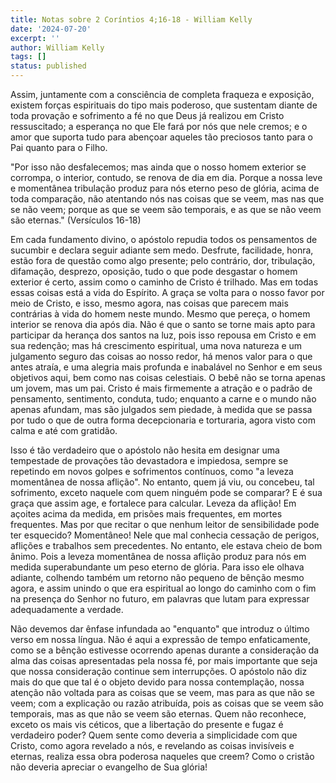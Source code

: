 ```yaml
---
title: Notas sobre 2 Coríntios 4;16-18 - William Kelly
date: '2024-07-20'
excerpt: ''
author: William Kelly
tags: []
status: published
---
```

Assim, juntamente com a consciência de completa fraqueza e exposição,
existem forças espirituais do tipo mais poderoso, que sustentam diante
de toda provação e sofrimento a fé no que Deus já realizou em Cristo
ressuscitado; a esperança no que Ele fará por nós que nele cremos; e o
amor que suporta tudo para abençoar aqueles tão preciosos tanto para o
Pai quanto para o Filho.

\"Por isso não desfalecemos; mas ainda que o nosso homem exterior se
corrompa, o interior, contudo, se renova de dia em dia. Porque a nossa
leve e momentânea tribulação produz para nós eterno peso de glória,
acima de toda comparação, não atentando nós nas coisas que se veem, mas
nas que se não veem; porque as que se veem são temporais, e as que se
não veem são eternas.\" (Versículos 16-18)

Em cada fundamento divino, o apóstolo repudia todos os pensamentos de
sucumbir e declara seguir adiante sem medo. Desfrute, facilidade, honra,
estão fora de questão como algo presente; pelo contrário, dor,
tribulação, difamação, desprezo, oposição, tudo o que pode desgastar o
homem exterior é certo, assim como o caminho de Cristo é trilhado. Mas
em todas essas coisas está a vida do Espírito. A graça se volta para o
nosso favor por meio de Cristo, e isso, mesmo agora, nas coisas que
parecem mais contrárias à vida do homem neste mundo. Mesmo que pereça, o
homem interior se renova dia após dia. Não é que o santo se torne mais
apto para participar da herança dos santos na luz, pois isso repousa em
Cristo e em sua redenção; mas há crescimento espiritual, uma nova
natureza e um julgamento seguro das coisas ao nosso redor, há menos
valor para o que antes atraía, e uma alegria mais profunda e inabalável
no Senhor e em seus objetivos aqui, bem como nas coisas celestiais. O
bebê não se torna apenas um jovem, mas um pai. Cristo é mais firmemente
a atração e o padrão de pensamento, sentimento, conduta, tudo; enquanto
a carne e o mundo não apenas afundam, mas são julgados sem piedade, à
medida que se passa por tudo o que de outra forma decepcionaria e
torturaria, agora visto com calma e até com gratidão.

Isso é tão verdadeiro que o apóstolo não hesita em designar uma
tempestade de provações tão devastadora e impiedosa, sempre se repetindo
em novos golpes e sofrimentos contínuos, como \"a leveza momentânea de
nossa aflição\". No entanto, quem já viu, ou concebeu, tal sofrimento,
exceto naquele com quem ninguém pode se comparar? E é sua graça que
assim age, e fortalece para calcular. Leveza da aflição! Em açoites
acima da medida, em prisões mais frequentes, em mortes frequentes. Mas
por que recitar o que nenhum leitor de sensibilidade pode ter esquecido?
Momentâneo! Nele que mal conhecia cessação de perigos, aflições e
trabalhos sem precedentes. No entanto, ele estava cheio de bom ânimo.
Pois a leveza momentânea de nossa aflição produz para nós em medida
superabundante um peso eterno de glória. Para isso ele olhava adiante,
colhendo também um retorno não pequeno de bênção mesmo agora, e assim
unindo o que era espiritual ao longo do caminho com o fim na presença do
Senhor no futuro, em palavras que lutam para expressar adequadamente a
verdade.

Não devemos dar ênfase infundada ao \"enquanto\" que introduz o último
verso em nossa língua. Não é aqui a expressão de tempo enfaticamente,
como se a bênção estivesse ocorrendo apenas durante a consideração da
alma das coisas apresentadas pela nossa fé, por mais importante que seja
que nossa consideração continue sem interrupções. O apóstolo não diz
mais do que que tal é o objeto devido para nossa contemplação, nossa
atenção não voltada para as coisas que se veem, mas para as que não se
veem; com a explicação ou razão atribuída, pois as coisas que se veem
são temporais, mas as que não se veem são eternas. Quem não reconhece,
exceto os mais vis céticos, que a libertação do presente e fugaz é
verdadeiro poder? Quem sente como deveria a simplicidade com que Cristo,
como agora revelado a nós, e revelando as coisas invisíveis e eternas,
realiza essa obra poderosa naqueles que creem? Como o cristão não
deveria apreciar o evangelho de Sua glória!
